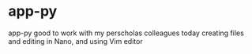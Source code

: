 # app-py
app-py
good to work with my perscholas colleagues today creating files and editing in Nano, and using Vim editor
